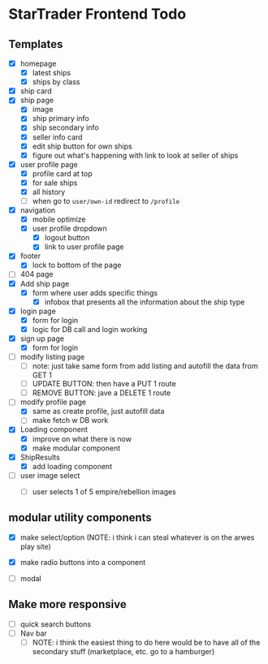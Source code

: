 # StarTrader Frontend Todo

## Templates
* [x] homepage
  * [x] latest ships
  * [x]  ships by class
* [x] ship card 
* [x] ship page
  * [x] image 
  * [x] ship primary info
  * [x] ship secondary info
  * [x] seller info card 
  * [x] edit ship button for own ships 
  * [x] figure out what's happening with link to look at seller of ships
* [x] user profile page 
  * [x] profile card at top 
  * [x] for sale ships 
  * [x] all history
  * [ ] when go to `user/own-id` redirect to `/profile`
* [x] navigation
  * [x] mobile optimize
  * [x] user profile dropdown 
    * [x] logout button 
    * [x] link to user profile page
* [x] footer
  * [x] lock to bottom of the page 
* [ ] 404 page 
* [x] Add ship page 
  * [x] form where user adds specific things 
    * [x] infobox that presents all the information about the ship type 
* [x] login page 
  * [x] form for login 
  * [x] logic for DB call and login working 
* [x] sign up page
  * [x] form for login 
* [ ] modify listing page
  * [ ] note: just take same form from add listing and autofill the data from GET 1 
  * [ ] UPDATE BUTTON:  then have a PUT 1 route 
  * [ ] REMOVE BUTTON: jave a DELETE 1 route  
* [ ] modify profile page
  * [x] same as create profile, just autofill data
  * [ ] make fetch w DB work 
* [x] Loading component 
  * [x] improve on what there is now 
  * [x] make modular component 
* [x] ShipResults 
  * [x] add loading component 
* [ ] user image select 
  * [ ] user selects 1 of 5 empire/rebellion images 


## modular utility components 
  * [x] make select/option (NOTE: i think i can steal whatever is on the arwes play site)
  * [x] make radio buttons into a component
  * [ ] modal 


## Make more responsive 
* [ ] quick search buttons 
* [ ] Nav bar 
  * [ ] NOTE: i think the easiest thing to do here would be to have all of the secondary stuff (marketplace, etc. go to a hamburger)